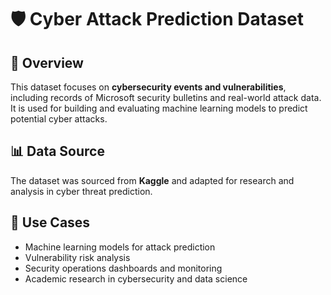 # 🛡️ Cyber Attack Prediction Dataset  

## 🧠 Overview  
This dataset focuses on **cybersecurity events and vulnerabilities**, including records of Microsoft security bulletins and real-world attack data.  
It is used for building and evaluating machine learning models to predict potential cyber attacks.  

## 📊 Data Source  
The dataset was sourced from **Kaggle** and adapted for research and analysis in cyber threat prediction.  

## 🔧 Use Cases  
- Machine learning models for attack prediction  
- Vulnerability risk analysis  
- Security operations dashboards and monitoring  
- Academic research in cybersecurity and data science  
